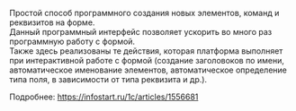 Простой способ программного создания новых элементов, команд и реквизитов на форме.  
Данный программный интерфейс позволяет ускорить во много раз программную работу с формой.  
Также здесь реализованы те действия, которая платформа выполняет при интерактивной работе с формой (создание заголовоков по имени, автоматическое именование элементов, автоматическое определение типа поля, в зависимости от типа реквизита и др.).

Подробнее: https://infostart.ru/1c/articles/1556681
